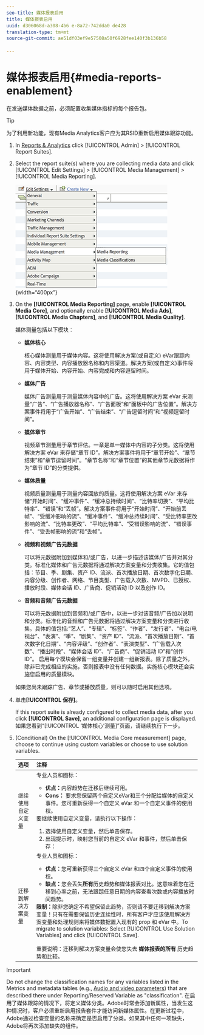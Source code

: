```yaml
---
seo-title: 媒体报表启用
title: 媒体报表启用
uuid: d306068d-a308-4b6 e-8a72-742dda0 de428
translation-type: tm+mt
source-git-commit: ae51df03ef9e57508a50f6928fee140f3b136b58

---
```



# 媒体报表启用{#media-reports-enablement}

在发送媒体数据之前，必须配置收集媒体指标的每个报告包。

>[!TIP]
>
>为了利用新功能，现有Media Analytics客户应为其RSID重新启用媒体跟踪功能。

1. In [Reports &amp; Analytics](https://my.omniture.com/login/) click [!UICONTROL Admin] &gt; [!UICONTROL Report Suites].
1. Select the report suite(s) where you are collecting media data and click [!UICONTROL Edit Settings] &gt; [!UICONTROL Media Management] &gt; [!UICONTROL Media Reporting].

   ![](assets/media-reporting.png){width=“400px”}

1. On the **[!UICONTROL Media Reporting]** page, enable **[!UICONTROL Media Core]**, and optionally enable **[!UICONTROL Media Ads]**, **[!UICONTROL Media Chapters]**, and **[!UICONTROL Media Quality]**.

   媒体测量包括以下模块：

   * **媒体核心**

      核心媒体测量用于媒体内容。这将使用解决方案(或自定义) eVar跟踪内容、内容类型、内容播放器名称和内容渠道。解决方案(或自定义)事件将用于媒体开始、内容开始、内容完成和内容逗留时间。

   * **媒体广告**

      媒体广告测量用于测量媒体内容中的广告。这将使用解决方案 eVar 来测量“广告”、“广告播放器名称”、“广告面板”和“面板中的广告位置”。解决方案事件将用于“广告开始”、“广告结束”、“广告逗留时间”和“视频逗留时间”。

   * **媒体章节**

      视频章节测量用于章节评估。一章是单一媒体中内容的子分类。这将使用解决方案 eVar 来存储“章节 ID”。解决方案事件将用于“章节开始”、“章节结束”和“章节逗留时间”。“章节名称”和“章节位置”的其他章节元数据将作为“章节 ID”的分类提供。

   * **媒体质量**

      视频质量测量用于测量内容回放的质量。这将使用解决方案 eVar 来存储“开始时间”、“缓冲事件”、“缓冲总持续时间”、“比特率切换”、“平均比特率”、“错误”和“丢帧”。解决方案事件将用于“开始时间”、“开始前丢帧”、“受缓冲影响的流”、“缓冲事件”、“缓冲总持续时间”、“受比特率更改影响的流”、“比特率更改”、“平均比特率”、“受错误影响的流”、“错误事件”、“受丢帧影响的流”和“丢帧”。

   * **视频和视频广告元数据**

      可以将元数据附加到媒体和/或广告，以进一步描述该媒体/广告并对其分类。标准化媒体和广告元数据将通过解决方案变量和分类收集。它的值包括：节目、季、剧集、资产 ID、流派、首次播放日期、首次数字化日期、内容分级、创作者、网络、节目类型、广告载入次数、MVPD、已授权、播放时段、媒体会话 ID、广告商、促销活动 ID 以及创作 ID。

   * **音频和音频广告元数据**

      可以将元数据附加到音频和/或广告中，以进一步对该音频/广告加以说明和分类。标准化的音频和广告元数据将通过解决方案变量和分类进行收集。具体的值包括:“艺人”、“专辑”、“标签”、“作者”、“发行者”、“电台/电视台”、“表演”、“季”、“剧集”、“资产 ID”、“流派、“首次播放日期”、“首次数字化日期”、“内容评级”、“创作者”、“表演类型”、“广告载入次数”、“播出时段”、“媒体会话 ID”、“广告商”、“促销活动 ID”和“创作 ID”。
   启用每个模块会保留一组变量并创建一组新报表。除了质量之外，除非已完成相应的实施，否则报表中没有任何数据。实施核心模块还会实施您启用的质量模块。

   如果您尚未跟踪广告、章节或播放质量，则可以随时启用其他选项。

1. 单击&#x200B;**[!UICONTROL 保存]**。

   If this report suite is already configured to collect media data, after you click **[!UICONTROL Save]**, an additional configuration page is displayed. 如果您看到“[!UICONTROL ‘媒体核心’测量]”页面，请继续执行下一步。

1. (Conditional) On the [!UICONTROL Media Core measurement] page, choose to continue using custom variables or choose to use solution variables.

   | 选项 | 注释 |
   | --- | --- |
   | 继续使用自定义变量 | 专业人员和图标：<ul> <li> **优点：**&#x200B;内容趋势在迁移后继续可用。 </li> <li> **Cons：** 要求您保留两个自定义eVar和三个分配给媒体的自定义事件。您可重新获得一个自定义 eVar 和一个自定义事件的使用权。 </li> </ul> 要继续使用自定义变量，请执行以下操作： <ol> <li>选择使用自定义变量，然后单击保存。 </li> <li>出现提示时，映射您当前的自定义 eVar 和事件，然后单击保存： </li> </ol> |
   | 迁移到解决方案变量 | 专业人员和图标：<ul> <li> **优点：**&#x200B;您可重新获得三个自定义 eVar 和四个自定义事件的使用权。 </li> <li> **缺点：**&#x200B;您会丢失&#x200B;**所有**&#x200B;历史趋势和媒体报表对比。这意味着您在迁移到心率之前，无法跟踪任意日期的内容查看次数或内容播放时间趋势。 </li> </ul> **限制：**&#x200B;除非您确定不希望保留此趋势，否则请不要迁移到解决方案变量！只有在需要保留历史连续性时，所有客户才应该使用解决方案变量和处理规则来将媒体数据置入现有的 prop 和 eVar 中。To migrate to solution variables: Select [!UICONTROL Use Solution Variables] and click [!UICONTROL Save]. <br><br> 重要说明：迁移到解决方案变量会使您失去 **媒体报表的所有** 历史趋势和比较。 |

>[!IMPORTANT]
>
>Do not change the classification names for any variables listed in the Metrics and metadata tables (e.g., [Audio and video parameters](../metrics-and-metadata/audio-video-parameters.md)) that are described there under Reporting/Reserved Variable as "classification". 在启用了媒体跟踪的情况下，将定义媒体分类。Adobe时常会添加新属性，当发生这种情况时，客户必须重新启用报告套件才能访问新媒体属性。在更新过程中，Adobe通过检查变量的名称来确定是否启用了分类。如果其中任何一项缺失，Adobe将再次添加缺失的组件。

